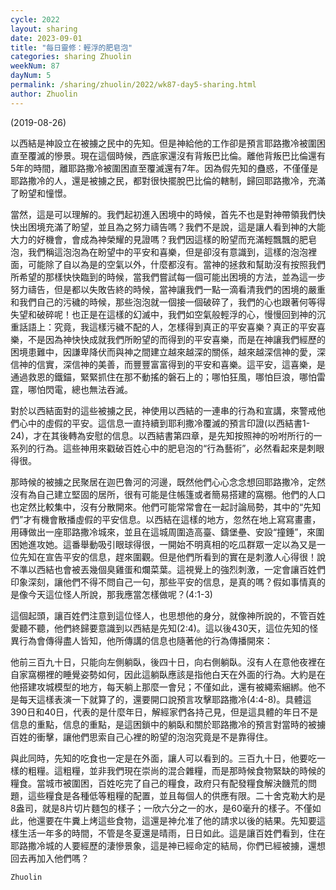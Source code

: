 ```yaml
---
cycle: 2022
layout: sharing
date: 2023-09-01
title: "每日靈修：輕浮的肥皂泡"
categories: sharing Zhuolin
weekNum: 87
dayNum: 5
permalink: /sharing/zhuolin/2022/wk87-day5-sharing.html
author: Zhuolin
---
```

(2019-08-26)

以西結是神設立在被擄之民中的先知。但是神給他的工作卻是預言耶路撒冷被圍困直至覆滅的慘景。現在這個時候，西底家還沒有背叛巴比倫。離他背叛巴比倫還有5年的時間，離耶路撒冷被圍困直至覆滅還有7年。因為假先知的蠱惑，不僅僅是耶路撒冷的人，還是被擄之民，都對很快擺脫巴比倫的轄制，歸回耶路撒冷，充滿了盼望和憧憬。  

當然，這是可以理解的。我們起初進入困境中的時候，首先不也是對神帶領我們快快出困境充滿了盼望，並且為之努力禱告嗎？我們不是說，這是讓人看到神的大能大力的好機會，會成為神榮耀的見證嗎？我們因這樣的盼望而充滿輕飄飄的肥皂泡，我們稱這泡泡為在盼望中的平安和喜樂，但是卻沒有意識到，這樣的泡泡裡面，可能除了自以為是的空氣以外，什麼都沒有。當神的拯救和幫助沒有按照我們所希望的那樣快快臨到的時候，當我們嘗試每一個可能出困境的方法，並為這一步努力禱告，但是都以失敗告終的時候，當神讓我們一點一滴看清我們的困境的嚴重和我們自己的污穢的時候，那些泡泡就一個接一個破碎了，我們的心也跟著何等得失望和破碎呢！也正是在這樣的幻滅中，我們如空氣般輕浮的心，慢慢回到神的沉重話語上：究竟，我這樣污穢不配的人，怎樣得到真正的平安喜樂？真正的平安喜樂，不是因為神快快成就我們所盼望的而得到的平安喜樂，而是在神讓我們經歷的困境患難中，因謙卑降伏而與神之間建立越來越深的關係，越來越深信神的愛，深信神的信實，深信神的美善，而豐豐富富得到的平安和喜樂。這平安，這喜樂，是通過救恩的鐵錨，緊緊抓住在那不動搖的磐石上的；哪怕狂風，哪怕巨浪，哪怕雷霆，哪怕閃電，總也無法吞滅。  

對於以西結面對的這些被擄之民，神使用以西結的一連串的行為和宣講，來警戒他們心中的虛假的平安。這信息一直持續到耶利撒冷覆滅的預言印證(以西結書1-24)，才在其後轉為安慰的信息。以西結書第四章，是先知按照神的吩咐所行的一系列的行為。這些神用來戳破百姓心中的肥皂泡的“行為藝術”，必然看起來是刺眼得很。  

那時候的被擄之民聚居在迦巴魯河的河邊，既然他們心心念念想回耶路撒冷，定然沒有為自己建立堅固的居所，很有可能是住帳篷或者簡易搭建的窩棚。他們的人口也定然比較集中，沒有分散開來。他們可能常常會在一起討論局勢，其中的“先知們”才有機會散播虛假的平安信息。以西結在這樣的地方，忽然在地上寫寫畫畫，用磚做出一座耶路撒冷城來，並且在這城周圍造高臺、鑄堡壘、安設“撞錘”，來圍困她進攻她。這番舉動吸引眼球得很，一開始不明真相的吃瓜群眾一定以為又是一位先知在宣告平安的信息，趕來圍觀。但是他們所看到的實在是刺激人心得很！說不準以西結也會被丟幾個臭雞蛋和爛菜葉。這視覺上的強烈刺激，一定會讓百姓們印象深刻，讓他們不得不問自己一句，那些平安的信息，是真的嗎？假如事情真的是像今天這位怪人所說，那我應當怎樣做呢？(4:1-3)  

這個起頭，讓百姓們注意到這位怪人，也思想他的身分，就像神所說的，不管百姓愛聽不聽，他們終歸要意識到以西結是先知(2:4)。這以後430天，這位先知的怪異行為會傳得盡人皆知，他所傳講的信息也隨著他的行為傳播開來：  

他前三百九十日，只能向左側躺臥，後四十日，向右側躺臥。沒有人在意他夜裡在自家窩棚裡的睡覺姿勢如何，因此這躺臥應該是指他白天在外面的行為。大約是在他搭建攻城模型的地方，每天躺上那麼一會兒；不僅如此，還有被繩索綑綁。他不是每天這樣表演一下就算了的，還要開口說預言攻擊耶路撒冷(4:4-8)。具體這390日和40日，代表的是什麼年日，解經家們各持己見，但是這具體的年日不是信息的重點，信息的重點，是這困鎖中的躺臥和關於耶路撒冷的預言對當時的被擄百姓的衝擊，讓他們思索自己心裡的盼望的泡泡究竟是不是靠得住。  

與此同時，先知的吃食也一定是在外面，讓人可以看到的。三百九十日，他要吃一樣的粗糧。這粗糧，並非我們現在崇尚的混合雜糧，而是那時候食物緊缺的時候的糧食。當城市被圍困，百姓吃完了自己的糧食，政府只有配發糧食解決饑荒的問題，這些糧食是各種低等粗糧的配置，並且每個人的供應有限。二十舍克勒大約是8盎司，就是8片切片麵包的樣子；一欣六分之一的水，是60毫升的樣子。不僅如此，他還要在牛糞上烤這些食物，這還是神允准了他的請求以後的結果。先知要這樣生活一年多的時間，不管是冬夏還是晴雨，日日如此。這是讓百姓們看到，住在耶路撒冷城的人要經歷的淒慘景象，這是神已經命定的結局，你們已經被擄，還想回去再加入他們嗎？  

`Zhuolin`  
